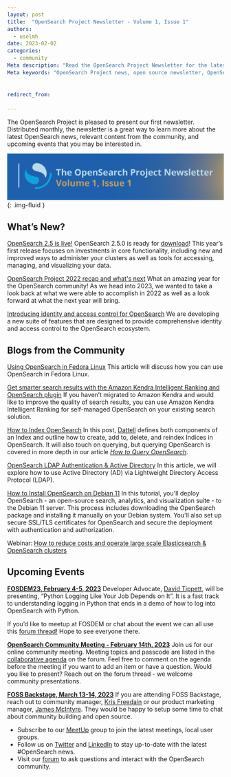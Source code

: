 ```yaml
---
layout: post
title:  "OpenSearch Project Newsletter - Volume 1, Issue 1"
authors:
  - uselmh
date: 2023-02-02
categories:
  - community
Meta description: "Read the OpenSearch Project Newsletter for the latest news, community happenings, events, product launches and to hear what’s new with our partners."
Meta keywords: "OpenSearch Project news, open source newsletter, OpenSearch partner"


redirect_from: 

---
```

The OpenSearch Project is pleased to present our first newsletter. Distributed monthly, the newsletter is a great way to learn more about the latest OpenSearch news, relevant content from the community, and upcoming events that you may be interested in. 

<img src="/assets/media/blog-images/2023-02-02-opensearch-newsletter-vol1-issue1/newsletterv1i1.png" alt="OpenSearch Project Newsletter"/>{: .img-fluid }

## What’s New?

[OpenSearch 2.5 is live!](https://opensearch.org/blog/opensearch-2-5-is-live/)
OpenSearch 2.5.0 is ready for [download](https://opensearch.org/downloads.html)! This year’s first release focuses on investments in core functionality, including new and improved ways to administer your clusters as well as tools for accessing, managing, and visualizing your data.

[OpenSearch Project 2022 recap and what's next](https://opensearch.org/blog/opensearch-project-2022-recap-and-whats-next/)
What an amazing year for the OpenSearch community! As we head into 2023, we wanted to take a look back at what we were able to accomplish in 2022 as well as a look forward at what the next year will bring.

[Introducing identity and access control for OpenSearch](https://opensearch.org/blog/Introducing-Identity/)
We are developing a new suite of features that are designed to provide comprehensive identity and access control to the OpenSearch ecosystem.

## Blogs from the Community

[Using OpenSearch in Fedora Linux](https://fedoramagazine.org/using-opensearch-in-fedora-linux/)
This article will discuss how you can use OpenSearch in Fedora Linux.

[Get smarter search results with the Amazon Kendra Intelligent Ranking and OpenSearch plugin](https://aws.amazon.com/blogs/machine-learning/get-smarter-search-results-with-the-amazon-kendra-intelligent-ranking-and-opensearch-plugin/)
If you haven’t migrated to Amazon Kendra and would like to improve the quality of search results, you can use Amazon Kendra Intelligent Ranking for self-managed OpenSearch on your existing search solution.

[How to Index OpenSearch](https://dattell.com/data-architecture-blog/how-to-index-opensearch/)
In this post, [Dattell](https://dattell.com/data-architecture-blog/how-to-index-opensearch/) defines both components of an Index and outline how to create, add to, delete, and reindex Indices in OpenSearch. It will also touch on querying, but querying OpenSearch is covered in more depth in our article [_How to Query OpenSearch_](https://dattell.com/data-architecture-blog/how-to-query-opensearch-with-boolean-queries/). 

[OpenSearch LDAP Authentication & Active Directory](https://opster.com/guides/opensearch/opensearch-security/active-directory-ldap-authentication/)
In this article, we will explore how to use Active Directory (AD) via Lightweight Directory Access Protocol (LDAP).

[How to Install OpenSearch on Debian 11](https://www.howtoforge.com/how-to-install-opensearch-on-debian-11/)
In this tutorial, you'll deploy OpenSearch - an open-source search, analytics, and visualization suite - to the Debian 11 server. This process includes downloading the OpenSearch package and installing it manually on your Debian system. You'll also set up secure SSL/TLS certificates for OpenSearch and secure the deployment with authentication and authorization.

Webinar: [How to reduce costs and operate large scale Elasticsearch & OpenSearch clusters](https://opster.com/webinar/opster-webinar-how-to-reduce-costs-and-operate-large-scale-elasticsearch/)

## Upcoming Events

**[FOSDEM23, February 4-5, 2023](https://fosdem.org/2023/schedule/event/python_logging/)**
Developer Advocate, [David Tippett](https://twitter.com/dtaivpp), will be presenting, “Python Logging Like Your Job Depends on It”. It is a fast track to understanding logging in Python that ends in a demo of how to log into OpenSearch with Python. 

If you’d like to meetup at FOSDEM or chat about the event we can all use this [forum thread!](https://forum.opensearch.org/t/fosdem-2023-thread/12102) Hope to see everyone there.

**[OpenSearch Community Meeting - February 14th, 2023](https://www.meetup.com/opensearch/events/290444856)**
Join us for our online community meeting. Meeting topics and passcode are listed in the [collaborative agenda](https://forum.opensearch.org/t/opensearch-community-meeting-2023-0214/11894) on the forum. Feel free to comment on the agenda before the meeting if you want to add an item or have a question. Would you like to present? Reach out on the forum thread - we welcome community presentations.

**[FOSS Backstage, March 13-14, 2023](https://23.foss-backstage.de/)**
If you are attending FOSS Backstage, reach out to community manager, [Kris Freedain](https://twitter.com/KrisFreedain)  or our product marketing manager, [James McIntyre](mailto:jamtyre@amazon.com). They would be happy to setup some time to chat about community building and open source.


* Subscribe to our [MeetUp](https://www.meetup.com/opensearch/) group to join the latest meetings, local user groups. 
* Follow us on [Twitter](https://twitter.com/OpenSearchProj) and [LinkedIn](https://www.linkedin.com/company/opensearch-project/) to stay up-to-date with the latest #OpenSearch news.
* Visit our [forum](https://forum.opensearch.org/) to ask questions and interact with the OpenSearch community.